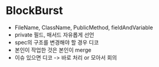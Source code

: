 # BlockBurst

- FileName, ClassName, PublicMethod, fieldAndVariable
- private 필드, 매서드 자유롭게 선언
- spec의 구조를 변경해야 할 경우 디코
- 본인이 작업한 것은 본인이 merge
- 이슈 있으면 디코 -> 바로 처리 or 모아서 회의
